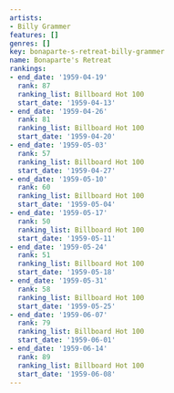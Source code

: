 ```yaml
---
artists:
- Billy Grammer
features: []
genres: []
key: bonaparte-s-retreat-billy-grammer
name: Bonaparte's Retreat
rankings:
- end_date: '1959-04-19'
  rank: 87
  ranking_list: Billboard Hot 100
  start_date: '1959-04-13'
- end_date: '1959-04-26'
  rank: 81
  ranking_list: Billboard Hot 100
  start_date: '1959-04-20'
- end_date: '1959-05-03'
  rank: 57
  ranking_list: Billboard Hot 100
  start_date: '1959-04-27'
- end_date: '1959-05-10'
  rank: 60
  ranking_list: Billboard Hot 100
  start_date: '1959-05-04'
- end_date: '1959-05-17'
  rank: 50
  ranking_list: Billboard Hot 100
  start_date: '1959-05-11'
- end_date: '1959-05-24'
  rank: 51
  ranking_list: Billboard Hot 100
  start_date: '1959-05-18'
- end_date: '1959-05-31'
  rank: 58
  ranking_list: Billboard Hot 100
  start_date: '1959-05-25'
- end_date: '1959-06-07'
  rank: 79
  ranking_list: Billboard Hot 100
  start_date: '1959-06-01'
- end_date: '1959-06-14'
  rank: 89
  ranking_list: Billboard Hot 100
  start_date: '1959-06-08'
---
```


